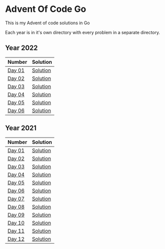 # Advent Of Code Go
This is my Advent of code solutions in Go

Each year is in it's own directory with every problem in a separate directory.

## Year 2022
| Number | Solution |
| :----- | :------- |
| [Day 01](https://adventofcode.com/2022/day/1) | [Solution](./2022/day01/day01.go) |
| [Day 02](https://adventofcode.com/2022/day/2) | [Solution](./2022/day02/day02.go) |
| [Day 03](https://adventofcode.com/2022/day/3) | [Solution](./2022/day03/day03.go) |
| [Day 04](https://adventofcode.com/2022/day/4) | [Solution](./2022/day04/day04.go) |
| [Day 05](https://adventofcode.com/2022/day/5) | [Solution](./2022/day05/day05.go) |
| [Day 06](https://adventofcode.com/2022/day/6) | [Solution](./2022/day06/day06.go) |

## Year 2021
| Number | Solution |
| :----- | :------- |
| [Day 01](https://adventofcode.com/2021/day/1) | [Solution](./2021/day01/day01.go) |
| [Day 02](https://adventofcode.com/2021/day/2) | [Solution](./2021/day02/day02.go) |
| [Day 03](https://adventofcode.com/2021/day/3) | [Solution](./2021/day03/day03.go) |
| [Day 04](https://adventofcode.com/2021/day/4) | [Solution](./2021/day04/day04.go) |
| [Day 05](https://adventofcode.com/2021/day/5) | [Solution](./2021/day05/day05.go) |
| [Day 06](https://adventofcode.com/2021/day/6) | [Solution](./2021/day06/day06.go) |
| [Day 07](https://adventofcode.com/2021/day/7) | [Solution](./2021/day07/day07.go) |
| [Day 08](https://adventofcode.com/2021/day/8) | [Solution](./2021/day08/day08.go) |
| [Day 09](https://adventofcode.com/2021/day/9) | [Solution](./2021/day09/day09.go) |
| [Day 10](https://adventofcode.com/2021/day/10) | [Solution](./2021/day10/day10.go) |
| [Day 11](https://adventofcode.com/2021/day/11) | [Solution](./2021/day11/day11.go) |
| [Day 12](https://adventofcode.com/2021/day/12) | [Solution](./2021/day12/day12.go) |